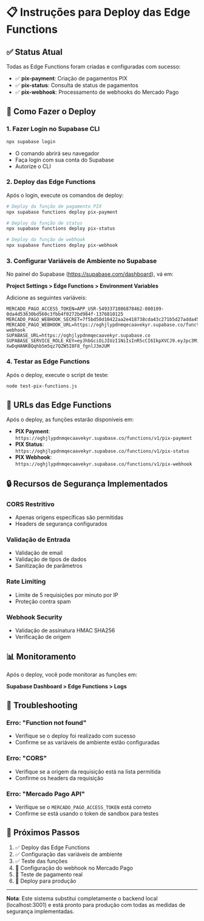# 📋 Instruções para Deploy das Edge Functions

## ✅ Status Atual

Todas as Edge Functions foram criadas e configuradas com sucesso:

- ✅ **pix-payment**: Criação de pagamentos PIX
- ✅ **pix-status**: Consulta de status de pagamentos
- ✅ **pix-webhook**: Processamento de webhooks do Mercado Pago

## 🚀 Como Fazer o Deploy

### 1. Fazer Login no Supabase CLI

```bash
npx supabase login
```

- O comando abrirá seu navegador
- Faça login com sua conta do Supabase
- Autorize o CLI

### 2. Deploy das Edge Functions

Após o login, execute os comandos de deploy:

```bash
# Deploy da função de pagamento PIX
npx supabase functions deploy pix-payment

# Deploy da função de status
npx supabase functions deploy pix-status

# Deploy da função de webhook
npx supabase functions deploy pix-webhook
```

### 3. Configurar Variáveis de Ambiente no Supabase

No painel do Supabase (https://supabase.com/dashboard), vá em:

**Project Settings > Edge Functions > Environment Variables**

Adicione as seguintes variáveis:

```
MERCADO_PAGO_ACCESS_TOKEN=APP_USR-5493371086878462-080109-0da4d53630bd560c3fbb4f0272bd984f-1376810125
MERCADO_PAGO_WEBHOOK_SECRET=7f5bd50d10422aa2e418738cda43c271b5d27adda454c33604ad67506538d1e4
MERCADO_PAGO_WEBHOOK_URL=https://oghjlypdnmqecaavekyr.supabase.co/functions/v1/pix-webhook
SUPABASE_URL=https://oghjlypdnmqecaavekyr.supabase.co
SUPABASE_SERVICE_ROLE_KEY=eyJhbGciOiJIUzI1NiIsInR5cCI6IkpXVCJ9.eyJpc3MiOiJzdXBhYmFzZSIsInJlZiI6Im9naGpseXBkbm1xZWNhYXZla3lyIiwicm9sZSI6InNlcnZpY2Vfcm9sZSIsImlhdCI6MTY5MTUxNDk0OSwiZXhwIjoyMDA3MDkwOTQ5fQ.KxGw-XwDqHANKBQqhb5m5qz7QZW5I8F8_fgnlJ3mJUM
```

### 4. Testar as Edge Functions

Após o deploy, execute o script de teste:

```bash
node test-pix-functions.js
```

## 🔧 URLs das Edge Functions

Após o deploy, as funções estarão disponíveis em:

- **PIX Payment**: `https://oghjlypdnmqecaavekyr.supabase.co/functions/v1/pix-payment`
- **PIX Status**: `https://oghjlypdnmqecaavekyr.supabase.co/functions/v1/pix-status`
- **PIX Webhook**: `https://oghjlypdnmqecaavekyr.supabase.co/functions/v1/pix-webhook`

## 🔒 Recursos de Segurança Implementados

### CORS Restritivo
- Apenas origens específicas são permitidas
- Headers de segurança configurados

### Validação de Entrada
- Validação de email
- Validação de tipos de dados
- Sanitização de parâmetros

### Rate Limiting
- Limite de 5 requisições por minuto por IP
- Proteção contra spam

### Webhook Security
- Validação de assinatura HMAC SHA256
- Verificação de origem

## 📊 Monitoramento

Após o deploy, você pode monitorar as funções em:

**Supabase Dashboard > Edge Functions > Logs**

## 🐛 Troubleshooting

### Erro: "Function not found"
- Verifique se o deploy foi realizado com sucesso
- Confirme se as variáveis de ambiente estão configuradas

### Erro: "CORS"
- Verifique se a origem da requisição está na lista permitida
- Confirme os headers da requisição

### Erro: "Mercado Pago API"
- Verifique se o `MERCADO_PAGO_ACCESS_TOKEN` está correto
- Confirme se está usando o token de sandbox para testes

## 📝 Próximos Passos

1. ✅ Deploy das Edge Functions
2. ✅ Configuração das variáveis de ambiente
3. ✅ Teste das funções
4. 🔄 Configuração do webhook no Mercado Pago
5. 🔄 Teste de pagamento real
6. 🔄 Deploy para produção

---

**Nota**: Este sistema substitui completamente o backend local (localhost:3001) e está pronto para produção com todas as medidas de segurança implementadas.